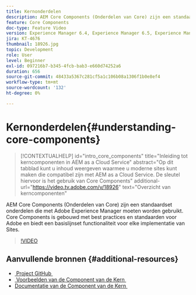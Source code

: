 ```yaml
---
title: Kernonderdelen
description: AEM Core Components (Onderdelen van Core) zijn een standaardset onderdelen die met Adobe Experience Manager moeten worden gebruikt. Core Components is gebouwd met best practices en standaarden voor Adobe en biedt een basislijnset functionaliteit voor elke implementatie van Sites.
feature: Core Components
doc-type: Feature Video
version: Experience Manager 6.4, Experience Manager 6.5, Experience Manager as a Cloud Service
jira: KT-4676
thumbnail: 18926.jpg
topic: Development
role: User
level: Beginner
exl-id: 097216b7-b345-4fcb-bab3-e660d74252a6
duration: 656
source-git-commit: 48433a5367c281cf5a1c106b08a1306f1b0e8ef4
workflow-type: tm+mt
source-wordcount: '132'
ht-degree: 0%

---
```


# Kernonderdelen{#understanding-core-components}

>[!CONTEXTUALHELP]
>id="intro_core_components"
>title="Inleiding tot kerncomponenten in AEM as a Cloud Service"
>abstract="Op dit tabblad kunt u inhoud weergeven waarmee u moderne sites kunt maken die compatibel zijn met AEM as a Cloud Service. De sleutel hiervoor is het gebruik van Core Components"
>additional-url="https://video.tv.adobe.com/v/18926" text="Overzicht van kerncomponenten"

AEM Core Components (Onderdelen van Core) zijn een standaardset onderdelen die met Adobe Experience Manager moeten worden gebruikt. Core Components is gebouwd met best practices en standaarden voor Adobe en biedt een basislijnset functionaliteit voor elke implementatie van Sites.

>[!VIDEO](https://video.tv.adobe.com/v/18926?quality=12&learn=on)

## Aanvullende bronnen {#additional-resources}

* [&#x200B; Project GitHub &#x200B;](https://github.com/adobe/aem-core-wcm-components)
* [&#x200B; Voorbeelden van de Component van de Kern &#x200B;](https://www.aemcomponents.dev/)
* [&#x200B; Documentatie van de Component van de Kern &#x200B;](https://experienceleague.adobe.com/docs/experience-manager-core-components/using/introduction.html?lang=nl-NL)
